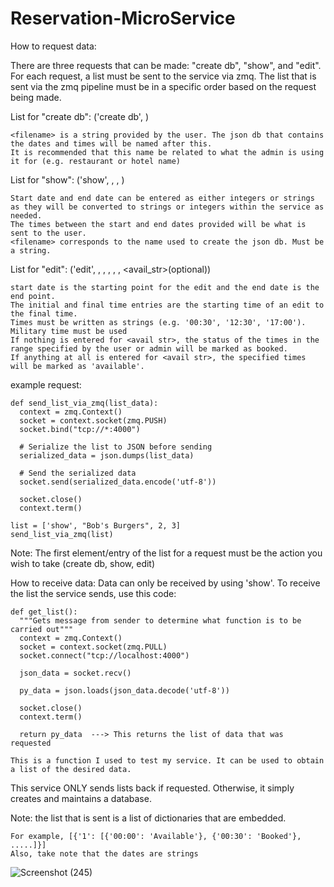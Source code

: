 # Reservation-MicroService
How to request data:

  There are three requests that can be made: "create db", "show", and "edit".
  For each request, a list must be sent to the service via zmq. 
  The list that is sent via the zmq pipeline must be in a specific order based on the request being made.
  
  List for "create db": ('create db', <filename>)
  
    <filename> is a string provided by the user. The json db that contains the dates and times will be named after this.
    It is recommended that this name be related to what the admin is using it for (e.g. restaurant or hotel name)

  List for "show": ('show', <filename>, <start date>, <end date>)
  
    Start date and end date can be entered as either integers or strings as they will be converted to strings or integers within the service as needed.
    The times between the start and end dates provided will be what is sent to the user.
    <filename> corresponds to the name used to create the json db. Must be a string.

  List for "edit": ('edit', <filename>, <start date>, <end date>, <initial time>, <final time>, <avail_str>(optional))
  
    start date is the starting point for the edit and the end date is the end point.
    The initial and final time entries are the starting time of an edit to the final time.
    Times must be written as strings (e.g. '00:30', '12:30', '17:00'). Military time must be used
    If nothing is entered for <avail str>, the status of the times in the range specified by the user or admin will be marked as booked.
    If anything at all is entered for <avail str>, the specified times will be marked as 'available'.

  example request:
  
    def send_list_via_zmq(list_data):
      context = zmq.Context()
      socket = context.socket(zmq.PUSH)
      socket.bind("tcp://*:4000")

      # Serialize the list to JSON before sending
      serialized_data = json.dumps(list_data)
  
      # Send the serialized data
      socket.send(serialized_data.encode('utf-8'))
  
      socket.close()
      context.term()

    list = ['show', "Bob's Burgers", 2, 3]
    send_list_via_zmq(list)

  Note: The first element/entry of the list for a request must be the action you wish to take (create db, show, edit)

How to receive data:
  Data can only be received by using 'show'. To receive the list the service sends, use this code:
  
    def get_list():
      """Gets message from sender to determine what function is to be carried out"""
      context = zmq.Context()
      socket = context.socket(zmq.PULL)
      socket.connect("tcp://localhost:4000")
  
      json_data = socket.recv()
  
      py_data = json.loads(json_data.decode('utf-8'))
  
      socket.close()
      context.term()
  
      return py_data  ---> This returns the list of data that was requested

    This is a function I used to test my service. It can be used to obtain a list of the desired data.

  This service ONLY sends lists back if requested. Otherwise, it simply creates and maintains a database.

  Note: the list that is sent is a list of dictionaries that are embedded.
  
    For example, [{'1': [{'00:00': 'Available'}, {'00:30': 'Booked'}, .....]}]
    Also, take note that the dates are strings
  
![Screenshot (245)](https://github.com/kkris56/Reservation-MicroService/assets/107962398/38b27e8b-dc45-4fd6-847b-f19924a098be)
